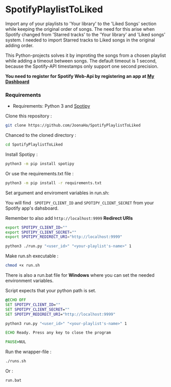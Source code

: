 # SpotifyPlaylistToLiked
Import any of your playlists to 'Your library' to the  'Liked Songs' section while keeping the original order of songs.
The need for this arise when Spotify changed from 'Starred tracks' to the 'Your library' and 'Liked songs' system.
I needed to import Starred tracks to Liked songs in the original adding order.

This Python-projects solves it by improting the songs from a chosen playlist while adding a timeout between songs.
The default timeout is 1 second, because the Spotify-API timestamps only support one second precision.

**You need to register for Spotify Web-Api by registering an app at [My Dashboard](https://developer.spotify.com/dashboard/applications)**

### Requirements
* Requirements: Python 3 and [Spotipy](https://github.com/plamere/spotipy)

 Clone this repository : 
```bash
git clone https://github.com/JoonaHa/SpotifyPlaylistToLiked
```
 Chanced to the cloned directory  : 
```bash
cd SpotifyPlaylistToLiked
```
Install Spotipy :
```bash
python3 -m pip install spotipy
```
Or use the requirements.txt file :
```bash
python3 -m pip install -r requirements.txt
```
Set argument and enviroment variables in run.sh:

You will find ``` SPOTIPY_CLIENT_ID``` and ```SPOTIPY_CLIENT_SECRET```
from your Spotify app's dahsboard. 

Remember to also add ```http://localhost:9999``` **Redirect URIs**
```bash
export SPOTIPY_CLIENT_ID="" 
export SPOTIPY_CLIENT_SECRET=""
export SPOTIPY_REDIRECT_URI="http://localhost:9999"

python3 ./run.py "<user_id>" "<your-playlist's-name>" 1
```
Make run.sh executable : 
```bash
chmod +x run.sh
```

There is also a run.bat file for **Windows** where you can set the needed environment variables.

Script expects that your python path is set.
```bat
@ECHO OFF
SET SPOTIPY_CLIENT_ID="" 
SET SPOTIPY_CLIENT_SECRET=""
SET SPOTIPY_REDIRECT_URI="http://localhost:9999"

python3 run.py "<user_id>" "<your-playlist's-name>" 1

ECHO Ready. Press any key to close the program

PAUSE>NUL

```

Run the wrapper-file :
```bash
./runs.sh
```
Or :
```bat
run.bat
```
